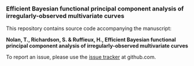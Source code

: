 ### Efficient Bayesian functional principal component analysis of irregularly-observed multivariate curves

This repository contains source code accompanying the manuscript:

**Nolan, T., Richardson, S. & Ruffieux, H., Efficient Bayesian functional principal component analysis of irregularly-observed multivariate curves**

To report an issue, please use the [issue
tracker](https://github.com/hruffieux/VB-mFPCA-paper-code/issues) at github.com.
